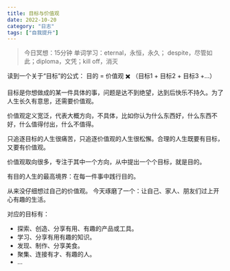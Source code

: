 ```yaml
---
title: 目标与价值观
date: 2022-10-20
category: "日志"
tags: ["自我提升"]
---
```


> 今日冥想：15分钟
> 单词学习：eternal，永恒，永久；  despite，尽管如此；diploma，文凭；kill off，消灭

读到一个关于“目标”的公式：
目的 = 价值观 ✖️ （目标1 + 目标2 + 目标3 +...）

目标是你想做成的某一件具体的事，问题是达不到绝望，达到后快乐不持久。为了人生长久有意思，还需要价值观。

价值观定义宽泛，代表大概方向，不具体，比如你认为什么东西好，什么东西不好，什么值得付出，什么不值得。

只追逐目标的人生很痛苦，只追逐价值观的人生很松懈。合理的人生既要有目标，又要有价值观。

价值观取向很多，专注于其中一个方向，从中提出一个个目标，就是目的。

有目的人生的最高境界：在每一件事中践行目的。

从来没仔细想过自己的价值观。
今天琢磨了一个：让自己、家人、朋友们过上开心有趣的生活。

对应的目标有：
- 探索、创造、分享有用、有趣的产品或工具。
- 学习、分享有用有趣的知识。
- 发现、制作、分享美食。
- 聚集、连接有才、有趣的人。
- ...










